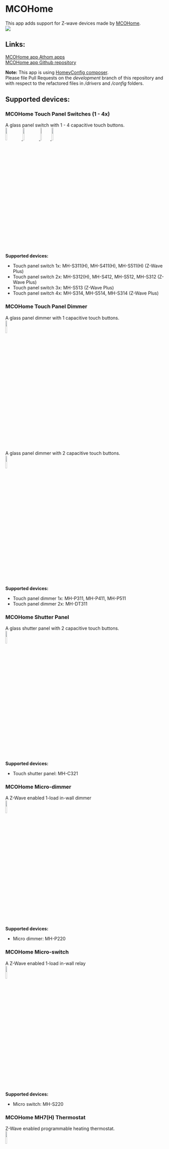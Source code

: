 # MCOHome
This app adds support for Z-wave devices made by [MCOHome](http://www.mcohome.com).  
<a href="https://github.com/TedTolboom/com.mcohome">
  <img src="https://raw.githubusercontent.com/TedTolboom/com.mcohome/master/assets/images/small.png">
</a>  

## Links:
[MCOHome app Athom apps](https://apps.athom.com/app/com.mcohome)                    
[MCOHome app Github repository](https://github.com/TedTolboom/com.mcohome)   

**Note:** This app is using [HomeyConfig composer](https://www.npmjs.com/package/node-homey-config-composer).   
Please file Pull Requests on the *development* branch of this repository and with respect to the refactored files in _/drivers_ and _/config_ folders.   

## Supported devices:
### MCOHome Touch Panel Switches (1 - 4x)    
A glass panel switch with 1 - 4 capacitive touch buttons.    
<a href="https://github.com/TedTolboom/com.mcohome">
  <img src="https://rawgit.com/TedTolboom/com.mcohome/master/drivers/Switch-1/assets/icon.svg" width="10%" height="10%">
</a>
<a href="https://github.com/TedTolboom/com.mcohome">
  <img src="https://rawgit.com/TedTolboom/com.mcohome/master/drivers/Switch-2/assets/icon.svg" width="10%" height="10%">
</a>
<a href="https://github.com/TedTolboom/com.mcohome">
  <img src="https://rawgit.com/TedTolboom/com.mcohome/master/drivers/Switch-3/assets/icon.svg" width="6.2%" height="10%">
</a>
<a href="https://github.com/TedTolboom/com.mcohome">
  <img src="https://rawgit.com/TedTolboom/com.mcohome/master/drivers/Switch-4/assets/icon.svg" width="10%" height="10%">
</a>  
**Supported devices:**   
* Touch panel switch 1x: MH-S311(H), MH-S411(H), MH-S511(H)  (Z-Wave Plus)    
* Touch panel switch 2x: MH-S312(H), MH-S412, MH-S512, MH-S312 (Z-Wave Plus)   
* Touch panel switch 3x: MH-S513 (Z-Wave Plus)
* Touch panel switch 4x: MH-S314, MH-S514, MH-S314 (Z-Wave Plus)

### MCOHome Touch Panel Dimmer  
A glass panel dimmer with 1 capacitive touch buttons.   
<a href="https://github.com/TedTolboom/com.mcohome">
  <img src="https://rawgit.com/TedTolboom/com.mcohome/master/drivers/Switch-1/assets/icon.svg" width="10%" height="10%">
</a>

A glass panel dimmer with 2 capacitive touch buttons.   
<a href="https://github.com/TedTolboom/com.mcohome">
  <img src="https://rawgit.com/TedTolboom/com.mcohome/master/drivers/Dimmer-1-Plus/assets/icon.svg" width="10%" height="10%">
</a>

**Supported devices:**     
* Touch panel dimmer 1x: MH-P311, MH-P411, MH-P511  
* Touch panel dimmer 2x: MH-DT311

### MCOHome Shutter Panel  
A glass shutter panel with 2 capacitive touch buttons.   
<a href="https://github.com/TedTolboom/com.mcohome">
  <img src="https://rawgit.com/TedTolboom/com.mcohome/master/drivers/Shutter-Panel/assets/icon.svg" width="10%" height="10%">
</a>

**Supported devices:**     
* Touch shutter panel: MH-C321

### MCOHome Micro-dimmer
A Z-Wave enabled 1-load in-wall dimmer   
<a href="https://github.com/TedTolboom/com.mcohome">
  <img src="https://rawgit.com/TedTolboom/com.mcohome/master/drivers/Micro-Dimmer/assets/icon.svg" width="10%" height="10%">
</a>   
**Supported devices:**   
* Micro dimmer: MH-P220   

### MCOHome Micro-switch
A Z-Wave enabled 1-load in-wall relay   
<a href="https://github.com/TedTolboom/com.mcohome">
  <img src="https://rawgit.com/TedTolboom/com.mcohome/master/drivers/Micro-Switch/assets/icon.svg" width="10%" height="10%">
</a>   
**Supported devices:**   
* Micro switch: MH-S220   

### MCOHome MH7(H) Thermostat     
Z-Wave enabled programmable heating thermostat.    
<a href="https://github.com/TedTolboom/com.mcohome">
  <img src="https://rawgit.com/TedTolboom/com.mcohome/master/drivers/MH7/assets/icon.svg" width="10%" height="10%">
</a>  

**Supported devices:**    
* Heating thermostat (MH7): MH7-EH, MH7-WH   
* Heating thermostat (MH7H): MH7H-EH, MH7H-WH    

### MCOHome CO2 monitor     
Monitor CO2 concentration in air.    
<a href="https://github.com/TedTolboom/com.mcohome">
  <img src="https://rawgit.com/TedTolboom/com.mcohome/master/drivers/MH9-CO2/assets/icon.svg" width="10%" height="10%">
</a>  

**Supported devices:**    
* CO2 monitor (MH9-CO2): MH9-CO2-WA, MH9-CO2-WD    

### MCOHome PM2.5 monitor     
Monitor the air quality in terms of Atmospheric particulate matter (PM2.5).    
<a href="https://github.com/TedTolboom/com.mcohome">
  <img src="https://rawgit.com/TedTolboom/com.mcohome/master/drivers/MH10-PM2.5/assets/icon.svg" width="10%" height="10%">
</a>  

**Supported devices:**    
* PM2.5 monitor (MH10-PM2.5): MH10-PM2.5-WA, MH10-PM2.5-WD    

## Future developments :
### MCOHome Heating Thermostat (MH7 series)    

## Supported Languages:
* English   
* Dutch    

## Supported Z-wave regions:
* Europe   
* Russia    
* China   
* U.S./Canada/Mexico        

## Feedback:
Any requests please post them in the [MCOHome app topic on the Athom Community Forum](https://community.athom.com/t/159) or contact me on [Slack](https://athomcommunity.slack.com/team/tedtolboom)    
If possible, please report issues at the [issues section on Github](https://github.com/TedTolboom/com.mcohome/issues) otherwise in the above mentioned topic.     

### Donate:
If you like the app, consider a donation to support development    

## Changelog:    

### v1.2.3
* Add additional productTypeID's for Micro dimmer (MH-P220)      

### v1.2.2
* Add additional productTypeID's for MH9 CO2 monitor   
**update:**   
* Update Homey meshdriver to 1.2.32     

### v1.2.1
* Add additional productTypeID's for MH7(H) Thermostats   
* Minor (cosmetical) modifications to make the app Homey SW v2.0.0 compatible     

### v1.2.0
* Add support for the MH7 Thermostats   
* Add support for the MH7H Thermostats      

### v1.1.3
* Add support for a "Start dim level change" and "Stop dim level change" action card for the dimmer devices   
* Add link to [MCO home app topic](https://community.athom.com/t/159) on community.athom.com   
**update:**   
* Update Homey meshdriver to 1.2.28    

### v1.1.2
* Fix missing on off feature on mobile card for touch dimmers (re-inclusion required)

### v1.1.1
* Add support for Touch shutter panel: MH-C321
* Update Homey meshdriver to 1.2.11  

### v1.1.0
* Add Athom community forum link to app      
* Update Homey meshdriver to 1.2.9  
* Add dim-duration to the dimmer devices    
* Add support for Z-wave plus version of touch panel switch (3)
* Add support for the micro-dimmer and micro-switch   
* Mass update of all productID's  
* Fix issue with CO2 sensor not reporting CO2 alarm [#5](https://github.com/TedTolboom/com.mcohome/issues/5)  
* Fix issue where CO2 and PM2.5 sensors are not (re)setting their alarms   

### v1.0.6
* Add support for MH-S311(H) and MH-S312(H) for Z-Wave Plus models   
* Update Homey meshdriver to 1.2.7   

### v1.0.5      
* Add support for MH-P311 (including new Z-wave plus version)   
* Add support for Z-wave plus version of touch panel switch MH-S312, MH-S314     

### v1.0.4      
* Add additional productID for MH9-CO2    
* Update meshdriver to 1.2.4      

### v1.0.3
* Add containment for issue with report handling MH10-PM2 for measure_PM2.5 capability       
* Update meshdriver to 1.2.3      

### v1.0.2
* Clean-up icons for MH9-CO2 and MH10-PM2      
* Add additional productID for MH10-PM2   

### v1.0.1
* Update to Z-wave meshdriver capabilities      
* Update correct image Switch-4   
* Add additional productID's for Touch Panel Switches (1-4x)        

### v1.0.0
* App store release   
